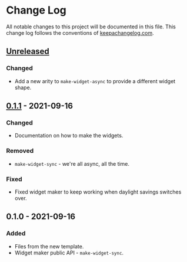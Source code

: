 # Change Log
All notable changes to this project will be documented in this file. This change log follows the conventions of [keepachangelog.com](http://keepachangelog.com/).

## [Unreleased]
### Changed
- Add a new arity to `make-widget-async` to provide a different widget shape.

## [0.1.1] - 2021-09-16
### Changed
- Documentation on how to make the widgets.

### Removed
- `make-widget-sync` - we're all async, all the time.

### Fixed
- Fixed widget maker to keep working when daylight savings switches over.

## 0.1.0 - 2021-09-16
### Added
- Files from the new template.
- Widget maker public API - `make-widget-sync`.

[Unreleased]: https://sourcehost.site/your-name/exopaste/compare/0.1.1...HEAD
[0.1.1]: https://sourcehost.site/your-name/exopaste/compare/0.1.0...0.1.1
